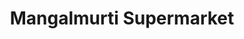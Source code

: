 ---
title: "Mangalmurti Supermarket"
url: /pattan-kodoli/mangalmurti-supermarket/
shop: Supermarkt
---